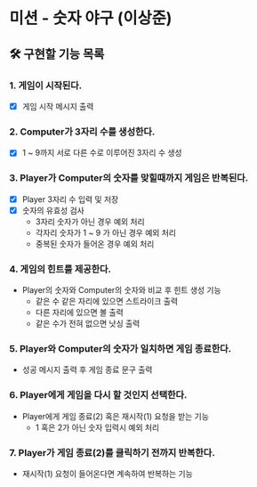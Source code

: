 # 미션 - 숫자 야구 (이상준)

## 🛠️ 구현할 기능 목록
### 1. 게임이 시작된다.
- [x] 게임 시작 메시지 출력

### 2. Computer가 3자리 수를 생성한다.
- [x] 1 ~ 9까지 서로 다른 수로 이루어진 3자리 수 생성

### 3. Player가 Computer의 숫자를 맞힐때까지 게임은 반복된다.
- [x] Player 3자리 수 입력 및 저장
- [x] 숫자의 유효성 검사
    - 3자리 숫자가 아닌 경우 예외 처리
    - 각자리 숫자가 1 ~ 9 가 아닌 경우 예외 처리
    - 중복된 숫자가 들어온 경우 예외 처리

### 4. 게임의 힌트를 제공한다.
- Player의 숫자와 Computer의 숫자와 비교 후 힌트 생성 기능
    - 같은 수 같은 자리에 있으면 스트라이크 출력
    - 다른 자리에 있으면 볼 출력
    - 같은 수가 전혀 없으면 낫싱 출력

### 5. Player와 Computer의 숫자가 일치하면 게임 종료한다.
- 성공 메시지 출력 후 게임 종료 문구 출력

### 6. Player에게 게임을 다시 할 것인지 선택한다.
- Player에게 게임 종료(2) 혹은 재시작(1) 요청을 받는 기능
    - 1 혹은 2가 아닌 숫자 입력시 예외 처리

### 7. Player가 게임 종료(2)를 클릭하기 전까지 반복한다.
- 재시작(1) 요청이 들어온다면 계속하여 반복하는 기능